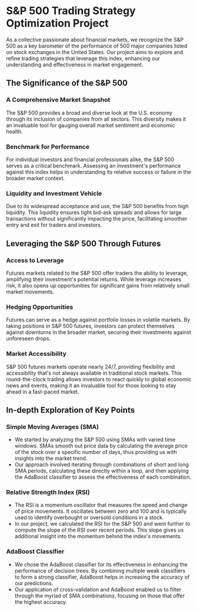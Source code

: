 # S&P 500 Trading Strategy Optimization Project

As a collective passionate about financial markets, we recognize the S&P 500 as a key barometer of the performance of 500 major companies listed on stock exchanges in the United States. Our project aims to explore and refine trading strategies that leverage this index, enhancing our understanding and effectiveness in market engagement.

## The Significance of the S&P 500

### A Comprehensive Market Snapshot
The S&P 500 provides a broad and diverse look at the U.S. economy through its inclusion of companies from all sectors. This diversity makes it an invaluable tool for gauging overall market sentiment and economic health.

### Benchmark for Performance
For individual investors and financial professionals alike, the S&P 500 serves as a critical benchmark. Assessing an investment's performance against this index helps in understanding its relative success or failure in the broader market context.

### Liquidity and Investment Vehicle
Due to its widespread acceptance and use, the S&P 500 benefits from high liquidity. This liquidity ensures tight bid-ask spreads and allows for large transactions without significantly impacting the price, facilitating smoother entry and exit for traders and investors.

## Leveraging the S&P 500 Through Futures

### Access to Leverage
Futures markets related to the S&P 500 offer traders the ability to leverage, amplifying their investment's potential returns. While leverage increases risk, it also opens up opportunities for significant gains from relatively small market movements.

### Hedging Opportunities
Futures can serve as a hedge against portfolio losses in volatile markets. By taking positions in S&P 500 futures, investors can protect themselves against downturns in the broader market, securing their investments against unforeseen drops.

### Market Accessibility
S&P 500 futures markets operate nearly 24/7, providing flexibility and accessibility that's not always available in traditional stock markets. This round-the-clock trading allows investors to react quickly to global economic news and events, making it an invaluable tool for those looking to stay ahead in a fast-paced market.


## In-depth Exploration of Key Points

### Simple Moving Averages (SMA)

- We started by analyzing the S&P 500 using SMAs with varied time windows. SMAs smooth out price data by calculating the average price of the stock over a specific number of days, thus providing us with insights into the market trend.
- Our approach involved iterating through combinations of short and long SMA periods, calculating these directly within a loop, and then applying the AdaBoost classifier to assess the effectiveness of each combination.

### Relative Strength Index (RSI)

- The RSI is a momentum oscillator that measures the speed and change of price movements. It oscillates between zero and 100 and is typically used to identify overbought or oversold conditions in a stock.
- In our project, we calculated the RSI for the S&P 500 and went further to compute the slope of the RSI over recent periods. This slope gives us additional insight into the momentum behind the index's movements.

### AdaBoost Classifier

- We chose the AdaBoost classifier for its effectiveness in enhancing the performance of decision trees. By combining multiple weak classifiers to form a strong classifier, AdaBoost helps in increasing the accuracy of our predictions.
- Our application of cross-validation and AdaBoost enabled us to filter through the myriad of SMA combinations, focusing on those that offer the highest accuracy.
